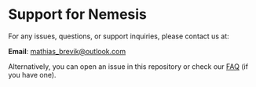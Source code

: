 # Support for Nemesis

For any issues, questions, or support inquiries, please contact us at:

**Email**: [mathias_brevik@outlook.com](mailto:mathias_brevik@outlook.com)

Alternatively, you can open an issue in this repository or check our [FAQ](#) (if you have one).
